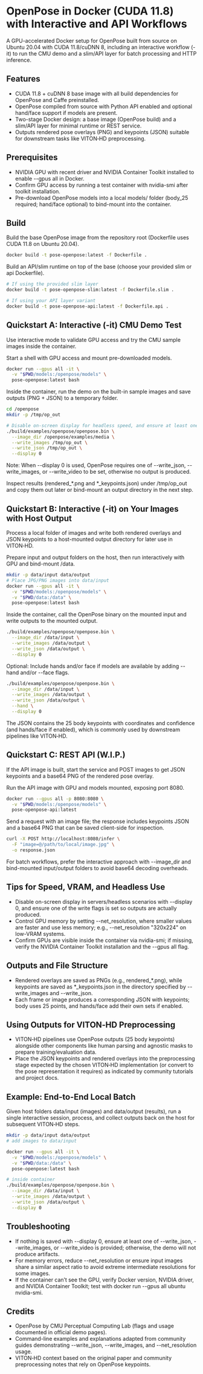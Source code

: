 # OpenPose in Docker (CUDA 11.8) with Interactive and API Workflows

A GPU-accelerated Docker setup for OpenPose built from source on Ubuntu 20.04 with CUDA 11.8/cuDNN 8, including an interactive workflow (-it) to run the CMU demo and a slim/API layer for batch processing and HTTP inference.      

## Features

- CUDA 11.8 + cuDNN 8 base image with all build dependencies for OpenPose and Caffe preinstalled.      
- OpenPose compiled from source with Python API enabled and optional hand/face support if models are present.      
- Two-stage Docker design: a base image (OpenPose build) and a slim/API layer for minimal runtime or REST service.      
- Outputs rendered pose overlays (PNG) and keypoints (JSON) suitable for downstream tasks like VITON‑HD preprocessing.      


## Prerequisites

- NVIDIA GPU with recent driver and NVIDIA Container Toolkit installed to enable --gpus all in Docker.      
- Confirm GPU access by running a test container with nvidia-smi after toolkit installation.      
- Pre-download OpenPose models into a local models/ folder (body_25 required; hand/face optional) to bind-mount into the container.      


## Build

Build the base OpenPose image from the repository root (Dockerfile uses CUDA 11.8 on Ubuntu 20.04).      

```bash
docker build -t pose-openpose:latest -f Dockerfile .
```

Build an API/slim runtime on top of the base (choose your provided slim or api Dockerfile).      

```bash
# If using the provided slim layer
docker build -t pose-openpose-slim:latest -f Dockerfile.slim .

# If using your API layer variant
docker build -t pose-openpose-api:latest -f Dockerfile.api .
```


## Quickstart A: Interactive (-it) CMU Demo Test

Use interactive mode to validate GPU access and try the CMU sample images inside the container.      

Start a shell with GPU access and mount pre-downloaded models.      

```bash
docker run --gpus all -it \
  -v "$PWD/models:/openpose/models" \
  pose-openpose:latest bash
```

Inside the container, run the demo on the built-in sample images and save outputs (PNG + JSON) to a temporary folder.      

```bash
cd /openpose
mkdir -p /tmp/op_out

# Disable on-screen display for headless speed, and ensure at least one write option is set
./build/examples/openpose/openpose.bin \
  --image_dir /openpose/examples/media \
  --write_images /tmp/op_out \
  --write_json /tmp/op_out \
  --display 0
```

Note: When --display 0 is used, OpenPose requires one of --write_json, --write_images, or --write_video to be set, otherwise no output is produced.   

Inspect results (rendered_*.png and *_keypoints.json) under /tmp/op_out and copy them out later or bind-mount an output directory in the next step.   

## Quickstart B: Interactive (-it) on Your Images with Host Output

Process a local folder of images and write both rendered overlays and JSON keypoints to a host-mounted output directory for later use in VITON‑HD.      

Prepare input and output folders on the host, then run interactively with GPU and bind-mount /data.      

```bash
mkdir -p data/input data/output
# Place JPG/PNG images into data/input
docker run --gpus all -it \
  -v "$PWD/models:/openpose/models" \
  -v "$PWD/data:/data" \
  pose-openpose:latest bash
```

Inside the container, call the OpenPose binary on the mounted input and write outputs to the mounted output.      

```bash
./build/examples/openpose/openpose.bin \
  --image_dir /data/input \
  --write_images /data/output \
  --write_json /data/output \
  --display 0
```

Optional: Include hands and/or face if models are available by adding --hand and/or --face flags.   

```bash
./build/examples/openpose/openpose.bin \
  --image_dir /data/input \
  --write_images /data/output \
  --write_json /data/output \
  --hand \
  --display 0
```

The JSON contains the 25 body keypoints with coordinates and confidence (and hands/face if enabled), which is commonly used by downstream pipelines like VITON‑HD. 

## Quickstart C: REST API (W.I.P.)

If the API image is built, start the service and POST images to get JSON keypoints and a base64 PNG of the rendered pose overlay.      

Run the API image with GPU and models mounted, exposing port 8080.      

```bash
docker run --gpus all -p 8080:8080 \
  -v "$PWD/models:/openpose/models" \
  pose-openpose-api:latest
```

Send a request with an image file; the response includes keypoints JSON and a base64 PNG that can be saved client-side for inspection.      

```bash
curl -X POST http://localhost:8080/infer \
  -F "image=@/path/to/local/image.jpg" \
  -o response.json
```

For batch workflows, prefer the interactive approach with --image_dir and bind-mounted input/output folders to avoid base64 decoding overheads.      

## Tips for Speed, VRAM, and Headless Use

- Disable on-screen display in servers/headless scenarios with --display 0, and ensure one of the write flags is set so outputs are actually produced.   
- Control GPU memory by setting --net_resolution, where smaller values are faster and use less memory; e.g., --net_resolution "320x224" on low-VRAM systems.  
- Confirm GPUs are visible inside the container via nvidia-smi; if missing, verify the NVIDIA Container Toolkit installation and the --gpus all flag.      


## Outputs and File Structure

- Rendered overlays are saved as PNGs (e.g., rendered_*.png), while keypoints are saved as *_keypoints.json in the directory specified by --write_images and --write_json. 
- Each frame or image produces a corresponding JSON with keypoints; body uses 25 points, and hands/face add their own sets if enabled. 


## Using Outputs for VITON‑HD Preprocessing

- VITON‑HD pipelines use OpenPose outputs (25 body keypoints) alongside other components like human parsing and agnostic masks to prepare training/evaluation data. 
- Place the JSON keypoints and rendered overlays into the preprocessing stage expected by the chosen VITON‑HD implementation (or convert to the pose representation it requires) as indicated by community tutorials and project docs.      


## Example: End-to-End Local Batch

Given host folders data/input (images) and data/output (results), run a single interactive session, process, and collect outputs back on the host for subsequent VITON‑HD steps.      

```bash
mkdir -p data/input data/output
# add images to data/input

docker run --gpus all -it \
  -v "$PWD/models:/openpose/models" \
  -v "$PWD/data:/data" \
  pose-openpose:latest bash

# inside container
./build/examples/openpose/openpose.bin \
  --image_dir /data/input \
  --write_images /data/output \
  --write_json /data/output \
  --display 0
```


## Troubleshooting

- If nothing is saved with --display 0, ensure at least one of --write_json, --write_images, or --write_video is provided; otherwise, the demo will not produce artifacts.   
- For memory errors, reduce --net_resolution or ensure input images share a similar aspect ratio to avoid extreme intermediate resolutions for some images.    
- If the container can’t see the GPU, verify Docker version, NVIDIA driver, and NVIDIA Container Toolkit; test with docker run --gpus all ubuntu nvidia-smi.      


## Credits

- OpenPose by CMU Perceptual Computing Lab (flags and usage documented in official demo pages).      
- Command-line examples and explanations adapted from community guides demonstrating --write_json, --write_images, and --net_resolution usage.      
- VITON‑HD context based on the original paper and community preprocessing notes that rely on OpenPose keypoints.      
